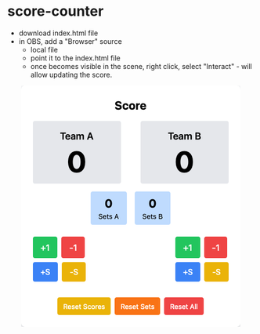 # score-counter

- download index.html file
- in OBS, add a "Browser" source
	- local file
	- point it to the index.html file
	- once becomes visible in the scene, right click, select "Interact" - will allow updating the score.


<div align="center">
<img src="screenshot.png" />
</div>

